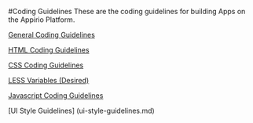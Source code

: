 #Coding Guidelines
These are the coding guidelines for building Apps on the Appirio Platform.

[General Coding Guidelines](general-guidelines.md)

[HTML Coding Guidelines](html-guidelines.md)

[CSS Coding Guidelines](css-guidelines.md)

[LESS Variables (Desired)](less-variables.md)

[Javascript Coding Guidelines](js-guidelines.md)

[UI Style Guidelines] (ui-style-guidelines.md)